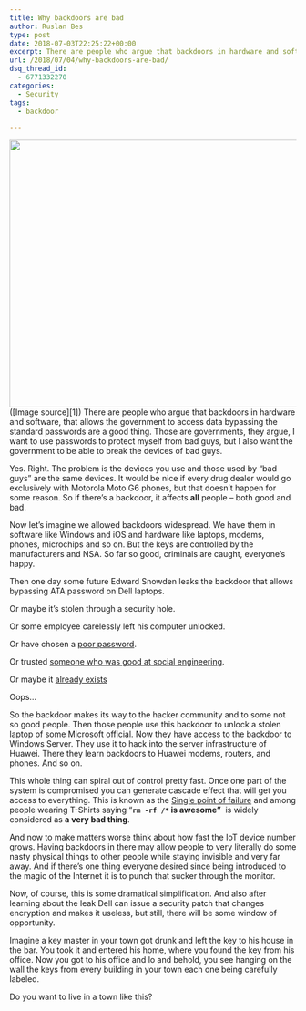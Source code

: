 ```yaml
---
title: Why backdoors are bad
author: Ruslan Bes
type: post
date: 2018-07-03T22:25:22+00:00
excerpt: There are people who argue that backdoors in hardware and software, that allows the government to access data bypassing the standard passwords are a good thing. Those are governments, they argue, I want to use passwords to protect myself from bad guys, but I also want the government to be able to break the devices of bad guys.
url: /2018/07/04/why-backdoors-are-bad/
dsq_thread_id:
  - 6771332270
categories:
  - Security
tags:
  - backdoor

---
```

<img loading="lazy" class="aligncenter size-large wp-image-982" src="https://i0.wp.com/ruslanbes.com/devblog/rbes-content/uploads/2018/07/StockSnap_8AD1BRM0AC-1200x799.jpg?resize=705%2C469&#038;ssl=1" alt="" width="705" height="469" srcset="https://i2.wp.com/devblog.ruslanbes.com/rbes-content/uploads/2018/07/StockSnap_8AD1BRM0AC.jpg?resize=1200%2C799&ssl=1 1200w, https://i2.wp.com/devblog.ruslanbes.com/rbes-content/uploads/2018/07/StockSnap_8AD1BRM0AC.jpg?resize=300%2C200&ssl=1 300w, https://i2.wp.com/devblog.ruslanbes.com/rbes-content/uploads/2018/07/StockSnap_8AD1BRM0AC.jpg?resize=768%2C511&ssl=1 768w, https://i2.wp.com/devblog.ruslanbes.com/rbes-content/uploads/2018/07/StockSnap_8AD1BRM0AC.jpg?w=1410&ssl=1 1410w, https://i2.wp.com/devblog.ruslanbes.com/rbes-content/uploads/2018/07/StockSnap_8AD1BRM0AC.jpg?w=2115&ssl=1 2115w" sizes="(max-width: 705px) 100vw, 705px" data-recalc-dims="1" />  
([Image source][1])  
There are people who argue that backdoors in hardware and software, that allows the government to access data bypassing the standard passwords are a good thing. Those are governments, they argue, I want to use passwords to protect myself from bad guys, but I also want the government to be able to break the devices of bad guys.

Yes. Right. The problem is the devices you use and those used by &#8220;bad guys&#8221; are the same devices. It would be nice if every drug dealer would go exclusively with Motorola Moto G6 phones, but that doesn&#8217;t happen for some reason. So if there&#8217;s a backdoor, it affects **all** people &#8211; both good and bad.

Now let&#8217;s imagine we allowed backdoors widespread. We have them in software like Windows and iOS and hardware like laptops, modems, phones, microchips and so on. But the keys are controlled by the manufacturers and NSA. So far so good, criminals are caught, everyone&#8217;s happy.

Then one day some future Edward Snowden leaks the backdoor that allows bypassing ATA password on Dell laptops.

Or maybe it&#8217;s stolen through a security hole.

Or some employee carelessly left his computer unlocked.

Or have chosen a [poor password][2].

Or trusted [someone who was good at social engineering][3].

Or maybe it [already exists][4]

Oops&#8230;

So the backdoor makes its way to the hacker community and to some not so good people. Then those people use this backdoor to unlock a stolen laptop of some Microsoft official. Now they have access to the backdoor to Windows Server. They use it to hack into the server infrastructure of Huawei. There they learn backdoors to Huawei modems, routers, and phones. And so on.

This whole thing can spiral out of control pretty fast. Once one part of the system is compromised you can generate cascade effect that will get you access to everything. This is known as the [Single point of failure][5] and among people wearing T-Shirts saying &#8220;**`rm -rf /*` is awesome&#8221;**  is widely considered as **a very bad thing**.

And now to make matters worse think about how fast the IoT device number grows. Having backdoors in there may allow people to very literally do some nasty physical things to other people while staying invisible and very far away. And if there&#8217;s one thing everyone desired since being introduced to the magic of the Internet it is to punch that sucker through the monitor.

Now, of course, this is some dramatical simplification. And also after learning about the leak Dell can issue a security patch that changes encryption and makes it useless, but still, there will be some window of opportunity.

Imagine a key master in your town got drunk and left the key to his house in the bar. You took it and entered his home, where you found the key from his office. Now you got to his office and lo and behold, you see hanging on the wall the keys from every building in your town each one being carefully labeled.

Do you want to live in a town like this?

 [1]: https://stocksnap.io/photo/8AD1BRM0AC
 [2]: https://haveibeenpwned.com/Passwords
 [3]: https://en.wikipedia.org/wiki/Kevin_Mitnick
 [4]: https://security.utexas.edu/education-outreach/BreakingATA
 [5]: https://en.wikipedia.org/wiki/Single_point_of_failure
